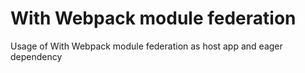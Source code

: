 # With Webpack module federation
 
Usage of With Webpack module federation as host app and eager dependency
